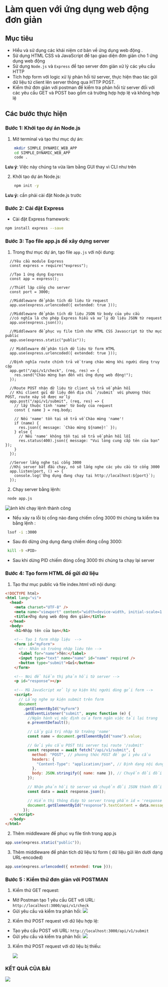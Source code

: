 # Làm quen với ứng dụng web động đơn giản

## Mục tiêu

- Hiểu và sử dụng các khái niệm cơ bản về ứng dụng web động .
- Sử dụng HTML CSS và JavaScript để tạo giao diện đơn giản cho 1 ứng dụng web động
- Sử dụng `Node.js` và `Express` để tạo server đơn giản xử lý các yêu cầu HTTP
- Tích hợp form với logic xử lý phản hồi từ server, thực hiện thao tác gửi dữ liệu từ client lên server thông qua HTTP POST.
- Kiểm thử đơn giản với postman để kiểm tra phản hồi từ server đối với các yêu cầu GET và POST bao gồm cả trường hợp hợp lệ và không hợp lệ

## Các bước thực hiện

### Bước 1: Khởi tạo dự án Node.js

1. Mở terminal và tạo thư mục dự án:

```bash
    mkdir SIMPLE_DYNAMIC_WEB_APP
    cd SIMPLE_DYNAMIC_WEB_APP
    code .
```

**Lưu ý**: Việc này chúng ta vừa làm bằng GUI thay vì CLI như trên

2. Khởi tạo dự án Node.js:

```bash
    npm init -y
```

**Lưu ý:** cần phải cài đặt Node.js trước

### Bước 2: Cài đặt Express

- Cài đặt Express framework:

```bash
npm install express --save
```

### Bước 3: Tạo file app.js để xây dựng server

1. Trong thư mục dự án, tạo file `app.js` với nội dung:

```javacscript
  //Yêu cầu module Express
  const express = require("express");

  //Tạo 1 ứng dụng Express
  const app = express();

  //Thiết lập cổng cho server
  const port = 3000;

  //Middleware để phân tích dữ liệu từ request
  app.use(express.urlencoded({ extended: true }));

  //Middleware để phân tích dữ liệu JSON từ body của yêu cầu
  //có nghĩa là cho phép Express hiểu và xử lý dữ liệu JSON từ request
  app.use(express.json());

  //Middleware để phục vụ file tĩnh như HTML CSS Javascript từ thư mục public
  app.use(express.static("public"));

  // Middleware để phân tích dữ liệu từ form HTML
  app.use(express.urlencoded({ extended: true }));

  //Định nghĩa route chính trả về trang chào mừng khi người dùng truy cập
  app.get("/api/v1/check", (req, res) => {
    res.send("Chào mừng bạn đến với ứng dụng web động!");
  });

  //Route POST nhận dữ liệu từ client và trả về phản hồi
  // Khi client gửi dữ liệu đến địa chỉ `/submit` với phương thức POST, route này sẽ được xử lý
  app.post("/api/v1/submit", (req, res) => {
    // lấy thuộc tính 'name' từ body của request
    const { name } = req.body;

    // Nếu 'name' tồn tại sẽ trả về Chào mừng 'name'!
    if (name) {
      res.json({ message: `Chào mừng ${name}!` });
    } else {
      // Nếu 'name' không tồn tại sẽ trả về phản hồi lỗi
      res.status(400).json({ message: "Vui lòng cung cấp tên của bạn" });
    }
  });

  //Server lắng nghe tại cổng 3000
  //Khi server bắt đầu chạy, nó sẽ lắng nghe các yêu cầu từ cổng 3000
  app.listen(port, () => {
    console.log(`Ứng dụng đang chạy tại http://localhost:${port}`);
  });
```

2. Chạy server bằng lệnh:

```bash
 node app.js
```

![ảnh khi chạy lệnh thành công](./anhminhhoa.png)

- Nếu xảy ra lỗi bị cổng nào đang chiếm cổng 3000 thì chúng ta kiểm tra bằng lệnh :

```bash
 lsof -i :3000
```

- Sau đó dừng ứng dụng đang chiếm đóng cổng 3000:

```bash
 kill -9 <PID>
```

- Sau khi dừng PID chiếm đóng cổng 3000 thì chúng ta chạy lại server

### Bước 4: Tạo form HTML để gửi dữ liệu

1. Tạo thư mục public và file index.html với nội dung:

```html
<!DOCTYPE html>
<html lang="vi">
  <head>
    <meta charset="UTF-8" />
    <meta name="viewport" content="width=device-width, initial-scale=1.0" />
    <title>Ứng dụng web động đơn giản</title>
  </head>
  <body>
    <h1>Nhập tên của bạn</h1>

    <!-- Tạo 1 form nhập liệu  -->
    <form id="myForm">
      <!-- Nhãn và trường nhập liệu tên -->
      <label for="name">Tên:</label>
      <input type="text" name="name" id="name" required />
      <button type="submit">Gửi</button>
    </form>

    <!-- Nơi để hiển thị phản hồi từ server -->
    <p id="response"></p>

    <!-- Mã JavaScript xử lý sự kiện khi người dùng gửi form -->
    <script>
      // Lắng nghe sự kiện submit trên form
      document
        .getElementById("myForm")
        .addEventListener("submit", async function (e) {
          //Ngăn hành vi mặc định của form ngăn việc tải lại trang
          e.preventDefault();

          // Lấy giá trị nhập từ trường 'name'
          const name = document.getElementById("name").value;

          // Gửi yêu cầu POST tới server tại route '/submit'
          const response = await fetch("/api/v1/submit", {
            method: "POST", // phương thức POST để gửi yêu cầu
            headers: {
              "Content-Type": "application/json", // Định dạng nội dung gửi là Json
            },
            body: JSON.stringify({ name: name }), // Chuyển đổi đối tượng chứa tên thành chuỗi Json
          });

          // Nhận phản hồi từ server và chuyển đổi JSON thành đối tượng JavaScript
          const data = await response.json();

          // Hiển thị thông điệp từ server trong phần id = 'response' trong mã HTML ở trên
          document.getElementById("response").textContent = data.message;
        });
    </script>
  </body>
</html>
```

2. Thêm middleware để phục vụ file tĩnh trong app.js

```javascript
app.use(express.static("public"));
```

3. Thêm middleware để phân tích dữ liệu từ form ( dữ liệu gửi lên dưới dạng URL-encoded)

```javascript
app.use(express.urlencoded({ extended: true }));
```

### Bước 5 : Kiểm thử đơn giản với POSTMAN

1. Kiểm thử GET request:

- Mở Postman tạo 1 yêu cầu GET với URL: `http://localhost:3000/api/v1/check`
- Gửi yêu cầu và kiểm tra phản hồi:
  ![](GET_request.png)

2. Kiểm thử POST request với dữ liệu hợp lệ:

- Tạo yêu cầu POST với URL: `http://localhost:3000/api/v1/submit`
- Gửi yêu cầu và kiểm tra phản hồi:
  ![](POST_%20request.png)

3. Kiểm thử POST request với dữ liệu bị thiếu:

   ![](POST_request2.png)

### KẾT QUẢ CỦA BÀI

![](ketqua.png)
